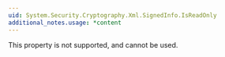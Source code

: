 ```yaml
---
uid: System.Security.Cryptography.Xml.SignedInfo.IsReadOnly
additional_notes.usage: *content
---
```


<p>This property is not supported, and cannot be used.</p>


